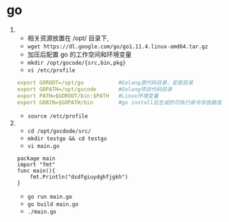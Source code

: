# go

1. - 相关资源放置在 /opt/ 目录下,
   - `wget https://dl.google.com/go/go1.11.4.linux-amd64.tar.gz`
   - 加压后配置 go 的工作空间和环境变量
   - `mkdir /opt/gocode/{src,bin,pkg}`
   - `vi /etc/profile`
   ```yaml
   export GOROOT=/opt/go           #Golang源代码目录，安装目录
   export GOPATH=/opt/gocode       #Golang项目代码目录
   export PATH=$GOROOT/bin:$PATH   #Linux环境变量
   export GOBIN=$GOPATH/bin        #go install后生成的可执行命令存放路径
   ```
   - `source /etc/profile`

2. - `cd /opt/gocdode/src/`
   - `mkdir testgo && cd testgo`
   -  `vi main.go`
   ```
   package main
   import "fmt"
   func main(){
       fmt.Println("dsdfgiuydghfjgkh")
   }
   ```
   
   - `go run main.go`
   - `go build main.go`
   - `./main.go`
